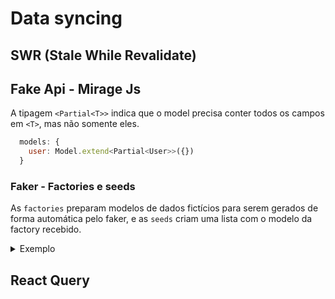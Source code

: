 # Data syncing

## SWR (Stale While Revalidate)


## Fake Api - Mirage Js

A tipagem `<Partial<T>>` indica que o model precisa conter todos os campos em `<T>`, mas não somente eles.

```javascript
  models: {
    user: Model.extend<Partial<User>>({})
  }
```

### Faker - Factories e seeds

As `factories` preparam modelos de dados fictícios para serem gerados de forma automática pelo faker, e as `seeds` criam uma lista com o modelo da factory recebido.

<details><summary>Exemplo</summary>

```javascript

  factories: {
    user: Factory.extend({
      name(i) {
        return `User ${i + 1}`;
      },
      email() {
        return faker.internet.email().toLocaleLowerCase();
      },
      createAt() {
        return faker.date.recent(10);
      }
    })
  },

  seeds(server) {
    server.createList('user', 200); // Recebe como parâmetro o nome da factory criada acima e a quantidade de registros desejados
  },

```

</details>

## React Query